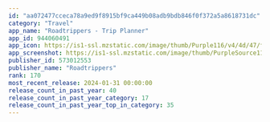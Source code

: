 ```yaml
---
id: "aa072477cceca78a9ed9f8915bf9ca449b08adb9bdb846f0f372a5a8618731dc"
category: "Travel"
app_name: "Roadtrippers - Trip Planner"
app_id: 944060491
app_icon: https://is1-ssl.mzstatic.com/image/thumb/Purple116/v4/4d/47/f7/4d47f7b0-55d1-b026-d8da-408d91c602fe/AppIcon-0-0-1x_U007emarketing-0-7-0-0-0-85-220.png/1024x1024bb.png
app_screenshot: https://is1-ssl.mzstatic.com/image/thumb/PurpleSource116/v4/86/6a/34/866a34b5-023f-0349-9638-ad5004bde224/30c2f71b-3ee5-42d8-b11e-22fa34cbea4e_AppStore_SS_iPhoneX_Max_01.png/1242x2688bb.png
publisher_id: 573012553
publisher_name: "Roadtrippers"
rank: 170
most_recent_release: 2024-01-31 00:00:00
release_count_in_past_year: 40
release_count_in_past_year_category: 17
release_count_in_past_year_top_in_category: 35
---
```

